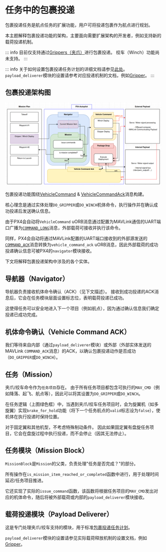 # 任务中的包裹投递

<Badge type="tip" text="PX4 v1.14" />

包裹投递任务是航点任务的扩展功能，用户可将投递包裹作为航点进行规划。

本主题解释包裹投递功能的架构，主要面向需要扩展架构的开发者，例如支持新的载荷投递机制。

::: info
目前仅支持通过[Grippers（夹爪）](../peripherals/gripper.md)进行包裹投递。
绞车（Winch）功能尚未支持。
:::

::: info
关于如何设置包裹投递任务计划的详细文档请参见[此处](../flying/package_delivery_mission.md)。
`payload_deliverer`模块的设置请参考对应投递机制的文档，例如[Gripper](../peripherals/gripper.md#px4-configuration)。
:::

## 包裹投递架构图

![包裹投递架构概览](../../assets/advanced_config/payload_delivery_mission_architecture.png)

包裹投递功能围绕[VehicleCommand](../msg_docs/VehicleCommand.md) & [VehicleCommandAck](../msg_docs/VehicleCommandAck.md)消息构建。

核心理念是通过实体处理`DO_GRIPPER`或`DO_WINCH`机体命令，执行操作并在确认成功投递后发送确认信息。

由于PX4会自动将`VehicleCommand` uORB消息通过配置为MAVLink通信的UART端口广播为[`COMMAND_LONG`](https://mavlink.io/en/messages/common.html#COMMAND_LONG)消息，外部载荷可接收并执行该命令。

同样，PX4会自动将通过MAVLink配置的UART端口接收到的外部源发送的[`COMMAND_ACK`](https://mavlink.io/en/messages/common.html#COMMAND_ACK)消息转换为`vehicle_command_ack` uORB消息，因此外部载荷的成功投递确认信息可被PX4的`navigator`模块接收。

下文将解释包裹投递架构中涉及的各个实体。

## 导航器（Navigator）

导航器负责接收机体命令确认（ACK）（见下文描述）。
接收到成功投递的ACK消息后，它会在任务模块层面设置标志位，表明载荷投递已成功。

这使得任务可以安全地进入下一个项目（例如航点），因为通过确认信息我们确定投递已成功完成。

## 机体命令确认（Vehicle Command ACK）

我们等待来自内部（通过`payload_deliverer`模块）或外部（外部实体发送的MAVLink `COMMAND_ACK`消息）的ACK，以确认包裹投递动作是否成功（`DO_GRIPPER`或`DO_WINCH`）。

## 任务（Mission）

夹爪/绞车命令作为`任务项目`存在。
由于所有任务项目都包含可执行的`MAV_CMD`（例如降落、起飞、航点等），因此可以将其设置为`DO_GRIPPER`或`DO_WINCH`。

在任务逻辑（上图绿色框）中，当遇到夹爪/绞车任务项目时，会为旋翼机（如多旋翼）实现`brake_for_hold`功能（将下一个任务航点的`valid`标志设为`false`），使机体在执行投递时保持位置。

对于固定翼和其他机型，不考虑特殊制动条件。
因此如果固定翼有盘旋任务项目，它会在盘旋过程中执行投递，而不会停止（因其无法停止）。

## 任务模块（Mission Block）

`MissionBlock`是`Mission`的父类，负责处理"任务是否完成？"的部分。

所有操作在`is_mission_item_reached_or_completed`函数中进行，用于处理时间延迟/任务项目推进。

它还实现了实际的`issue_command`函数，该函数将根据任务项目的`MAV_CMD`发出对应的机体命令，随后将被外部载荷或内部的`payload_deliverer`模块接收。

## 载荷投递模块（Payload Deliverer）

这是专门处理夹爪/绞车支持的模块，用于标准[包裹投递任务计划](../flying/package_delivery_mission.md)。

`payload_deliverer`模块的设置请参见实际载荷释放机制的设置文档，例如[Gripper](../peripherals/gripper.md#px4-configuration)。